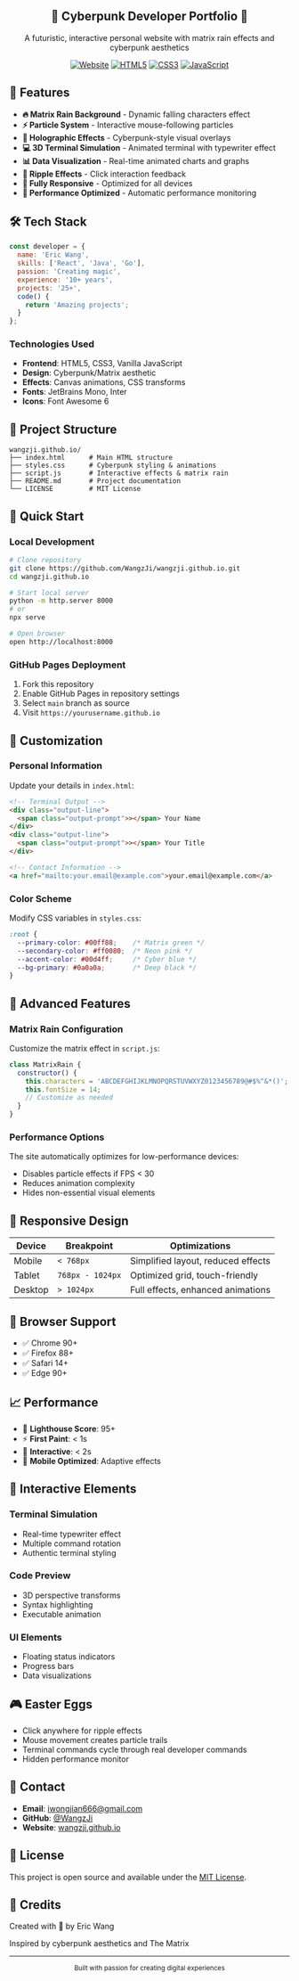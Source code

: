 <div align="center">
  <h2>🚀 Cyberpunk Developer Portfolio 🚀</h2>
  <p>A futuristic, interactive personal website with matrix rain effects and cyberpunk aesthetics</p>
  
  [![Website](https://img.shields.io/badge/website-live-00ff88?style=for-the-badge)](https://wangzji.github.io)
  [![HTML5](https://img.shields.io/badge/HTML5-E34F26?style=for-the-badge&logo=html5&logoColor=white)](https://developer.mozilla.org/en-US/docs/Web/HTML)
  [![CSS3](https://img.shields.io/badge/CSS3-1572B6?style=for-the-badge&logo=css3&logoColor=white)](https://developer.mozilla.org/en-US/docs/Web/CSS)
  [![JavaScript](https://img.shields.io/badge/JavaScript-F7DF1E?style=for-the-badge&logo=javascript&logoColor=black)](https://developer.mozilla.org/en-US/docs/Web/JavaScript)
</div>

## 🌟 Features

- **🔥 Matrix Rain Background** - Dynamic falling characters effect
- **⚡ Particle System** - Interactive mouse-following particles  
- **🌈 Holographic Effects** - Cyberpunk-style visual overlays
- **💻 3D Terminal Simulation** - Animated terminal with typewriter effect
- **📊 Data Visualization** - Real-time animated charts and graphs
- **🎯 Ripple Effects** - Click interaction feedback
- **📱 Fully Responsive** - Optimized for all devices
- **🚀 Performance Optimized** - Automatic performance monitoring

## 🛠️ Tech Stack

```javascript
const developer = {
  name: 'Eric Wang',
  skills: ['React', 'Java', 'Go'],
  passion: 'Creating magic',
  experience: '10+ years',
  projects: '25+',
  code() {
    return 'Amazing projects';
  }
};
```

### Technologies Used
- **Frontend**: HTML5, CSS3, Vanilla JavaScript
- **Design**: Cyberpunk/Matrix aesthetic
- **Effects**: Canvas animations, CSS transforms
- **Fonts**: JetBrains Mono, Inter
- **Icons**: Font Awesome 6

## 📂 Project Structure

```
wangzji.github.io/
├── index.html      # Main HTML structure
├── styles.css      # Cyberpunk styling & animations
├── script.js       # Interactive effects & matrix rain
├── README.md       # Project documentation
└── LICENSE         # MIT License
```

## 🚀 Quick Start

### Local Development
```bash
# Clone repository
git clone https://github.com/WangzJi/wangzji.github.io.git
cd wangzji.github.io

# Start local server
python -m http.server 8000
# or
npx serve

# Open browser
open http://localhost:8000
```

### GitHub Pages Deployment
1. Fork this repository
2. Enable GitHub Pages in repository settings
3. Select `main` branch as source
4. Visit `https://yourusername.github.io`

## 🎨 Customization

### Personal Information
Update your details in `index.html`:
```html
<!-- Terminal Output -->
<div class="output-line">
  <span class="output-prompt">></span> Your Name
</div>
<div class="output-line">
  <span class="output-prompt">></span> Your Title
</div>

<!-- Contact Information -->
<a href="mailto:your.email@example.com">your.email@example.com</a>
```

### Color Scheme
Modify CSS variables in `styles.css`:
```css
:root {
  --primary-color: #00ff88;    /* Matrix green */
  --secondary-color: #ff0080;  /* Neon pink */
  --accent-color: #00d4ff;     /* Cyber blue */
  --bg-primary: #0a0a0a;       /* Deep black */
}
```

## 🔧 Advanced Features

### Matrix Rain Configuration
Customize the matrix effect in `script.js`:
```javascript
class MatrixRain {
  constructor() {
    this.characters = 'ABCDEFGHIJKLMNOPQRSTUVWXYZ0123456789@#$%^&*()';
    this.fontSize = 14;
    // Customize as needed
  }
}
```

### Performance Options
The site automatically optimizes for low-performance devices:
- Disables particle effects if FPS < 30
- Reduces animation complexity
- Hides non-essential visual elements

## 📱 Responsive Design

| Device | Breakpoint | Optimizations |
|--------|------------|---------------|
| Mobile | `< 768px` | Simplified layout, reduced effects |
| Tablet | `768px - 1024px` | Optimized grid, touch-friendly |
| Desktop | `> 1024px` | Full effects, enhanced animations |

## 🎯 Browser Support

- ✅ Chrome 90+
- ✅ Firefox 88+
- ✅ Safari 14+
- ✅ Edge 90+

## 📈 Performance

- 🚀 **Lighthouse Score**: 95+ 
- ⚡ **First Paint**: < 1s
- 🎯 **Interactive**: < 2s
- 📱 **Mobile Optimized**: Adaptive effects

## 🤖 Interactive Elements

### Terminal Simulation
- Real-time typewriter effect
- Multiple command rotation
- Authentic terminal styling

### Code Preview
- 3D perspective transforms
- Syntax highlighting
- Executable animation

### UI Elements
- Floating status indicators
- Progress bars
- Data visualizations

## 🎮 Easter Eggs

- Click anywhere for ripple effects
- Mouse movement creates particle trails
- Terminal commands cycle through real developer commands
- Hidden performance monitor

## 📧 Contact

- **Email**: iwongjian666@gmail.com
- **GitHub**: [@WangzJi](https://github.com/WangzJi)
- **Website**: [wangzji.github.io](https://wangzji.github.io)

## 📄 License

This project is open source and available under the [MIT License](LICENSE).

## 🌟 Credits

Created with 💚 by Eric Wang

Inspired by cyberpunk aesthetics and The Matrix

---

<div align="center">
  <sub>Built with passion for creating digital experiences</sub>
</div>
